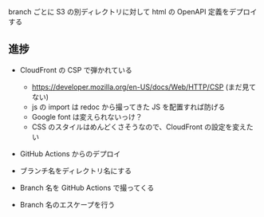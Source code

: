 branch ごとに S3 の別ディレクトリに対して html の OpenAPI 定義をデプロイする

## 進捗

- CloudFront の CSP で弾かれている

  - https://developer.mozilla.org/en-US/docs/Web/HTTP/CSP (まだ見てない)
  - js の import は redoc から撮ってきた JS を配置すれば防げる
  - Google font は変えられないっけ？
  - CSS のスタイルはめんどくさそうなので、CloudFront の設定を変えたい

- GitHub Actions からのデプロイ
- ブランチ名をディレクトリ名にする

- Branch 名を GitHub Actions で撮ってくる
- Branch 名のエスケープを行う
